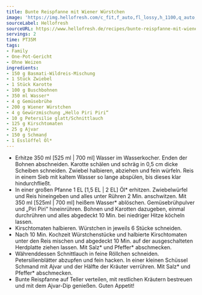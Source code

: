 ```yaml
---
title: Bunte Reispfanne mit Wiener Würstchen
image: 'https://img.hellofresh.com/c_fit,f_auto,fl_lossy,h_1100,q_auto,w_2600/hellofresh_s3/image/bunte-reispfanne-mit-wiener-wurstchen-e78c1996.jpg'
sourceLabel: Hellofresh
sourceURL: https://www.hellofresh.de/recipes/bunte-reispfanne-mit-wiener-wurstchen-621f126b06cec426697a5784
servings: 2
time: PT35M
tags:
- Family
- One-Pot-Gericht
- Ohne Weizen
ingredients:
- 150 g Basmati-Wildreis-Mischung
- 1 Stück Zwiebel
- 1 Stück Karotte
- 100 g Buschbohnen
- 350 ml Wasser*
- 4 g Gemüsebrühe
- 200 g Wiener Würstchen
- 4 g Gewürzmischung „Hello Piri Piri“
- 10 g Petersilie glatt/Schnittlauch
- 125 g Kirschtomaten
- 25 g Ajvar
- 150 g Schmand
- 1 Esslöffel Öl*
---
```


- Erhitze 350 ml [525 ml | 700 ml] Wasser im Wasserkocher.  Enden der Bohnen abschneiden.  Karotte schälen und schräg in 0,5 cm dicke Scheiben schneiden.  Zwiebel halbieren, abziehen und fein würfeln.  Reis in einem Sieb mit kaltem Wasser so lange abspülen, bis dieses klar hindurchfließt.
- In einer großen Pfanne 1 EL [1,5 EL | 2 EL] Öl\* erhitzen. Zwiebelwürfel und Reis hineingeben und alles unter Rühren 2 Min. anschwitzen.  Mit 350 ml [525ml | 700 ml] heißem Wasser\* ablöschen. Gemüsebrühpulver und „Piri Piri“ hineinrühren. Bohnen und Karotten dazugeben, einmal durchrühren und alles abgedeckt 10 Min. bei niedriger Hitze köcheln lassen.
- Kirschtomaten halbieren.  Würstchen in jeweils 6 Stücke schneiden.
- Nach 10 Min. Kochzeit Würstchenstücke und halbierte Kirschtomaten unter den Reis mischen und abgedeckt 10 Min. auf der ausgeschalteten Herdplatte ziehen lassen. Mit Salz\* und Pfeffer\* abschmecken.
- Währenddessen Schnittlauch in feine Röllchen schneiden.  Petersilienblätter abzupfen und fein hacken.  In einer kleinen Schüssel Schmand mit Ajvar und der Hälfte der Kräuter verrühren. Mit Salz\* und Pfeffer\* abschmecken.
- Bunte Reispfanne auf Teller verteilen, mit restlichen Kräutern bestreuen und mit dem Ajvar-Dip genießen.  Guten Appetit!

